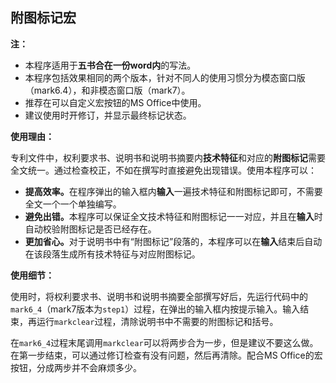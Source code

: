 ## 附图标记宏

 <b>注：</b><br>

* 本程序适用于<b>五书合在一份word内</b>的写法。<br>
* 本程序包括效果相同的两个版本，针对不同人的使用习惯分为模态窗口版（mark6.4），和非模态窗口版（mark7）。<br>
* 推荐在可以自定义宏按钮的MS Office中使用。<br>
* 建议使用时开修订，并显示最终标记状态。<br>

<b>使用理由：</b><br>

专利文件中，权利要求书、说明书和说明书摘要内<b>技术特征</b>和对应的<b>附图标记</b>需要全文统一。通过检查校正，不如在撰写时直接避免出现错误。使用本程序可以：<br>
* <b>提高效率。</b>在程序弹出的输入框内<b>输入</b>一遍技术特征和附图标记即可，不需要全文一个一个单独编写。
* <b>避免出错。</b>本程序可以保证全文技术特征和附图标记一一对应，并且在<b>输入</b>时自动校验附图标记是否已经存在。
* <b>更加省心。</b>对于说明书中有“附图标记”段落的，本程序可以在<b>输入</b>结束后自动在该段落生成所有技术特征与对应附图标记。<br>

<b>使用细节：</b><br>

使用时，将权利要求书、说明书和说明书摘要全部撰写好后，先运行代码中的<code>mark6_4</code>（mark7版本为<code>step1</code>）过程，在弹出的输入框内按提示输入。输入结束，再运行<code>markclear</code>过程，清除说明书中不需要的附图标记和括号。<br>

在<code>mark6_4</code>过程末尾调用<code>markclear</code>可以将两步合为一步，但是建议不要这么做。在第一步结束，可以通过修订检查有没有问题，然后再清除。配合MS Office的宏按钮，分成两步并不会麻烦多少。
